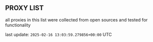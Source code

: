 ## PROXY LIST

all proxies in this list were collected from open sources and tested for functionality

last update: `2025-02-16 13:03:59.279856+00:00` UTC
